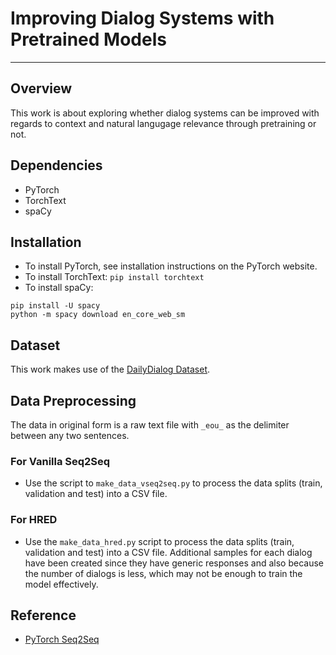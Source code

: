 # Improving Dialog Systems with Pretrained Models



***
## Overview
This work is about exploring whether dialog systems can be improved with regards to context and natural langugage relevance through pretraining or not.

## Dependencies
 - PyTorch
 - TorchText
 - spaCy
 
 ## Installation
 - To install PyTorch, see installation instructions on the PyTorch website.
 - To install TorchText: `pip install torchtext`
 - To install spaCy: 
 ```
 pip install -U spacy
 python -m spacy download en_core_web_sm
 ```
 
## Dataset
This work makes use of the [DailyDialog Dataset](https://arxiv.org/abs/1710.03957). 

## Data Preprocessing
The data in original form is a raw text file with `_eou_` as the delimiter between any two sentences. 

### For Vanilla Seq2Seq
- Use the script to `make_data_vseq2seq.py` to process the data splits (train, validation and test) into a CSV file.

### For HRED
- Use the `make_data_hred.py` script to process the data splits (train, validation and test) into a CSV file. Additional samples for each dialog have been created since they have generic responses and also because the number of dialogs is less, which may not be enough to train the model effectively. 

## Reference
* [PyTorch Seq2Seq](https://github.com/bentrevett/pytorch-seq2seq)
 
